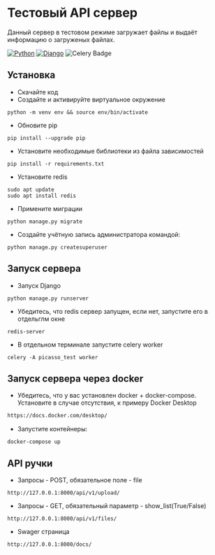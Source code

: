 # Тестовый API сервер
Данный сервер в тестовом режиме загружает файлы и выдаёт информацию о загруженых файлах.

[![Python](https://img.shields.io/badge/-Python-464646?style=flat-square&logo=Python)](https://www.python.org/)
[![Django](https://img.shields.io/badge/-Django-464646?style=flat-square&logo=Django)](https://www.djangoproject.com/)
![Celery Badge](https://img.shields.io/badge/Celery-37814A?logo=celery&logoColor=fff&style=flat-square)

## Установка
 - Скачайте код
 - Создайте и активируйте виртуальное окружение
```shell
python -m venv env && source env/bin/activate
```
 - Обновите pip
```shell
pip install --upgrade pip
```
 - Установите необходимые библиотеки из файла зависимостей
```shell
pip install -r requirements.txt
```
 - Установите redis
```shell
sudo apt update 
sudo apt install redis
```
 - Примените миграции
```shell
python manage.py migrate
```
 - Создайте учётную запись администратора командой:
```shell
python manage.py createsuperuser
```
## Запуск сервера
- Запуск Django
```shell
python manage.py runserver
```
 - Убедитесь, что redis сервер запущен, если нет, запустите его в отдельглм окне
```shell
redis-server
```
 - В отдельном терминале запустите celery worker
```shell
celery -A picasso_test worker
```
## Запуск сервера через docker
 - Убедитесь, что у вас установлен docker + docker-compose. Установите в случае отсутствия, к примеру Docker Desktop
```html
https://docs.docker.com/desktop/
```
 - Запустите контейнеры:
```shell
docker-compose up
```

## API ручки
 - Запросы - POST, обязательное поле - file
```
http://127.0.0.1:8000/api/v1/upload/
```
 - Запросы - GET, обязательный параметр - show_list(True/False)
```
http://127.0.0.1:8000/api/v1/files/
```
 - Swager страница
```
http://127.0.0.1:8000/docs/
```
